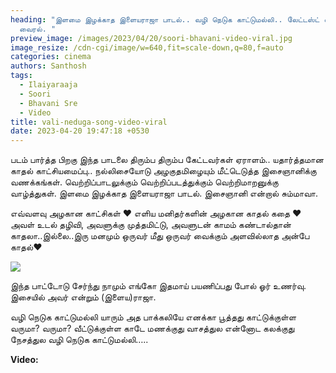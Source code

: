 ```yaml
---
heading: "இளமை இழக்காத இளையராஜா பாடல்.. வழி நெடுக காட்டுமல்லி.. லேட்டஸ்ட் வீடியோ
  வைரல். "
preview_image: /images/2023/04/20/soori-bhavani-video-viral.jpg
image_resize: /cdn-cgi/image/w=640,fit=scale-down,q=80,f=auto
categories: cinema
authors: Santhosh
tags:
  - Ilaiyaraaja
  - Soori
  - Bhavani Sre
  - Video
title: vali-neduga-song-video-viral
date: 2023-04-20 19:47:18 +0530
---
```

படம் பார்த்த பிறகு இந்த பாடலை திரும்ப திரும்ப கேட்டவர்கள் ஏராளம்.. யதார்த்தமான காதல் காட்சியமைப்பு.. நல்லிசையோடு அழகுதமிழையும் மீட்டெடுத்த இசைஞானிக்கு வணக்கங்கள். வெற்றிப்பாடலுக்கும் வெற்றிப்படத்துக்கும் வெற்றிமாறனுக்கு வாழ்த்துகள். இளமை இழக்காத இளையராஜா பாடல். இசைஞானி என்றால் சும்மாவா.

எவ்வளவு அழகான காட்சிகள் ❤️
எளிய மனிதர்களின் அழகான காதல் கதை ❤️
அவள் உடல் தழிவி,
அவளுக்கு முத்தமிட்டு,
அவளுடன் காமம் கண்டால்தான்  காதலா..இல்லை..இரு மனமும் ஒருவர் மீது ஒருவர் வைக்கும் அளவில்லாத அன்பே காதல்❤️

![](/images/2023/04/20/soori-bhavani-video-viral-1.jpg)

இந்த பாட்டோடு சேர்ந்து நாமும் எங்கோ இதமாய் பயணிப்பது போல் ஓர் உணர்வு. இசையில் அவர் என்றும் (இளைய)ராஜா. 

வழி நெடுக காட்டுமல்லி
யாரும் அத பாக்கலியே
எனக்கா பூத்தது காட்டுக்குள்ள
வருமா? வருமா? வீட்டுக்குள்ள
காடே மணக்குது வாசத்துல 
என்னோட கலக்குது நேசத்துல
வழி நெடுக காட்டுமல்லி…..

**V﻿ideo:**